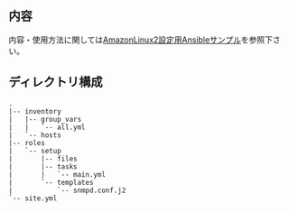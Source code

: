 ## 内容
内容・使用方法に関しては[AmazonLinux2設定用Ansibleサンプル](https://qiita.com/tkubota/items/a7533c5dc18ec72f0521)を参照下さい。
## ディレクトリ構成

```
.
|-- inventory
|   |-- group_vars
|   |   `-- all.yml
|   `-- hosts
|-- roles
|   `-- setup
|       |-- files
|       |-- tasks
|       |   `-- main.yml
|       `-- templates
|           `-- snmpd.conf.j2
`-- site.yml
```
